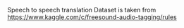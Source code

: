 Speech to speech translation
Dataset is taken from https://www.kaggle.com/c/freesound-audio-tagging/rules
